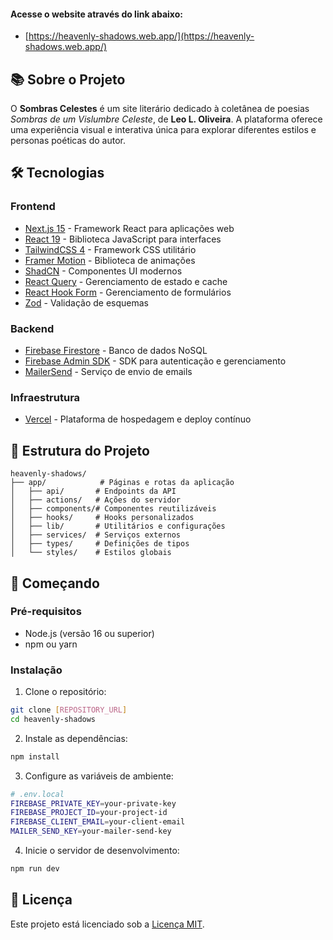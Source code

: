 #### Acesse o website através do link abaixo:
- [https://heavenly-shadows.web.app/](https://heavenly-shadows.web.app/)

## 📚 Sobre o Projeto

O **Sombras Celestes** é um site literário dedicado à coletânea de poesias *Sombras de um Vislumbre Celeste*, de **Leo L. Oliveira**. A plataforma oferece uma experiência visual e interativa única para explorar diferentes estilos e personas poéticas do autor.

## 🛠️ Tecnologias

### Frontend
- [Next.js 15](https://nextjs.org) - Framework React para aplicações web
- [React 19](https://reactjs.org) - Biblioteca JavaScript para interfaces
- [TailwindCSS 4](https://tailwindcss.com) - Framework CSS utilitário
- [Framer Motion](https://www.framer.com/motion/) - Biblioteca de animações
- [ShadCN](https://ui.shadcn.com) - Componentes UI modernos
- [React Query](https://tanstack.com/query/latest) - Gerenciamento de estado e cache
- [React Hook Form](https://react-hook-form.com) - Gerenciamento de formulários
- [Zod](https://zod.dev) - Validação de esquemas

### Backend
- [Firebase Firestore](https://firebase.google.com/docs/firestore) - Banco de dados NoSQL
- [Firebase Admin SDK](https://firebase.google.com/docs/admin/setup) - SDK para autenticação e gerenciamento
- [MailerSend](https://www.mailersend.com) - Serviço de envio de emails

### Infraestrutura
- [Vercel](https://vercel.com) - Plataforma de hospedagem e deploy contínuo

## 🎨 Estrutura do Projeto

```
heavenly-shadows/
├── app/            # Páginas e rotas da aplicação
│   ├── api/       # Endpoints da API
│   ├── actions/   # Ações do servidor
│   ├── components/# Componentes reutilizáveis
│   ├── hooks/     # Hooks personalizados
│   ├── lib/       # Utilitários e configurações
│   ├── services/  # Serviços externos
│   ├── types/     # Definições de tipos
│   └── styles/    # Estilos globais
```

## 🚀 Começando

### Pré-requisitos
- Node.js (versão 16 ou superior)
- npm ou yarn

### Instalação

1. Clone o repositório:
```bash
git clone [REPOSITORY_URL]
cd heavenly-shadows
```

2. Instale as dependências:
```bash
npm install
```

3. Configure as variáveis de ambiente:
```bash
# .env.local
FIREBASE_PRIVATE_KEY=your-private-key
FIREBASE_PROJECT_ID=your-project-id
FIREBASE_CLIENT_EMAIL=your-client-email
MAILER_SEND_KEY=your-mailer-send-key
```

4. Inicie o servidor de desenvolvimento:
```bash
npm run dev
```

## 📄 Licença

Este projeto está licenciado sob a [Licença MIT](LICENSE).